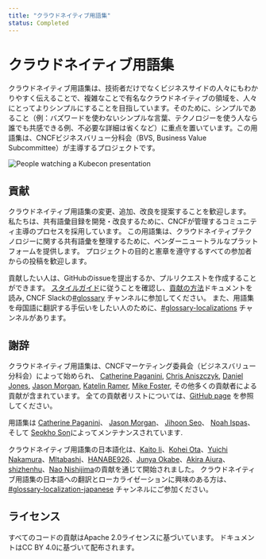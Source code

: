 ```yaml
---
title: "クラウドネイティブ用語集"
status: Completed
---
```


# クラウドネイティブ用語集

クラウドネイティブ用語集は、技術者だけでなくビジネスサイドの人々にもわかりやすく伝えることで、複雑なことで有名なクラウドネイティブの領域を、人々にとってよりシンプルにすることを目指しています。そのために、シンプルであること（例：バズワードを使わないシンプルな言葉、テクノロジーを使う人なら誰でも共感できる例、不必要な詳細は省くなど）に重点を置いています。この用語集は、CNCFビジネスバリュー分科会（BVS, Business Value Subcommittee）が主導するプロジェクトです。

<p><img class="mt-3" src="/images/homepage/kubecon.jpg" alt="People watching a Kubecon presentation"></p>

## 貢献

クラウドネイティブ用語集の変更、追加、改良を提案することを歓迎します。
私たちは、共有語彙目録を開発・改良するために、CNCFが管理するコミュニティ主導のプロセスを採用しています。
この用語集は、クラウドネイティブテクノロジーに関する共有語彙を整理するために、ベンダーニュートラルなプラットフォームを提供します。
プロジェクトの目的と憲章を遵守するすべての参加者からの投稿を歓迎します。


貢献したい人は、GitHubのissueを提出するか、プルリクエストを作成することができます。
[スタイルガイド](/ja/style-guide/)に従うことを確認し、[貢献の方法](/ja/contribute/)ドキュメントを読み, CNCF Slackの[#glossary](https://cloud-native.slack.com/archives/C02TX20MQBB) チャンネルに参加してください。
また、用語集を母国語に翻訳する手伝いをしたい人のために、[#glossary-localizations](https://cloud-native.slack.com/archives/C02N2RGFXDF) チャンネルがあります。

## 謝辞

クラウドネイティブ用語集は、CNCFマーケティング委員会（ビジネスバリュー分科会）によって始められ、
[Catherine Paganini](https://www.linkedin.com/in/catherinepaganini/en/), 
[Chris Aniszczyk](https://www.linkedin.com/in/caniszczyk/), 
[Daniel Jones](https://www.linkedin.com/in/danieljoneseb/?originalSubdomain=uk), 
[Jason Morgan](https://www.linkedin.com/in/jasonmorgan2/), 
[Katelin Ramer](https://www.linkedin.com/in/katelinramer/), 
[Mike Foster](https://www.linkedin.com/in/mfosterche/?originalSubdomain=ca), 
その他多くの貢献者による貢献が含まれています。
全ての貢献者リストについては、[GitHub page](https://github.com/cncf/glossary/graphs/contributors) を参照してください。

用語集は 
[Catherine Paganini](https://www.linkedin.com/in/catherinepaganini/en/)、
[Jason Morgan](https://www.linkedin.com/in/jasonmorgan2/)、
[Jihoon Seo](https://www.linkedin.com/in/jihoon-seo/)、
[Noah Ispas](https://www.linkedin.com/in/noah-ispas-0665b42a/)、
そして [Seokho Son](https://www.linkedin.com/in/seokho-son/)によってメンテナンスされています.

クラウドネイティブ用語集の日本語化は、[Kaito Ii](https://github.com/kaitoii11)、[Kohei Ota](https://github.com/inductor)、[Yuichi Nakamura](https://github.com/yuichi-nakamura)、[MItabashi](https://github.com/bashi8128)、[HANABE926](https://github.com/HANABE926)、[Junya Okabe](https://github.com/Okabe-Junya)、[Akira Aiura](https://github.com/A-aiura)、[shizhenhu](https://github.com/shizhenhu)、[Nao Nishijima](https://github.com/naonishijima)の貢献を通じて開始されました。
クラウドネイティブ用語集の日本語への翻訳とローカライゼーションに興味のある方は、[#glossary-localization-japanese](https://app.slack.com/client/T08PSQ7BQ/C057F81GFUG) チャンネルにご参加ください。

## ライセンス

すべてのコードの貢献はApache 2.0ライセンスに基づいています。
ドキュメントはCC BY 4.0に基づいて配布されます。
